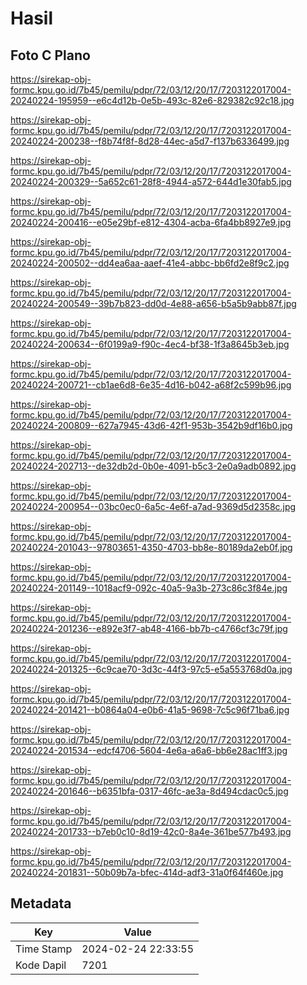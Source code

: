 # Hasil

## Foto C Plano

https://sirekap-obj-formc.kpu.go.id/7b45/pemilu/pdpr/72/03/12/20/17/7203122017004-20240224-195959--e6c4d12b-0e5b-493c-82e6-829382c92c18.jpg

https://sirekap-obj-formc.kpu.go.id/7b45/pemilu/pdpr/72/03/12/20/17/7203122017004-20240224-200238--f8b74f8f-8d28-44ec-a5d7-f137b6336499.jpg

https://sirekap-obj-formc.kpu.go.id/7b45/pemilu/pdpr/72/03/12/20/17/7203122017004-20240224-200329--5a652c61-28f8-4944-a572-644d1e30fab5.jpg

https://sirekap-obj-formc.kpu.go.id/7b45/pemilu/pdpr/72/03/12/20/17/7203122017004-20240224-200416--e05e29bf-e812-4304-acba-6fa4bb8927e9.jpg

https://sirekap-obj-formc.kpu.go.id/7b45/pemilu/pdpr/72/03/12/20/17/7203122017004-20240224-200502--dd4ea6aa-aaef-41e4-abbc-bb6fd2e8f9c2.jpg

https://sirekap-obj-formc.kpu.go.id/7b45/pemilu/pdpr/72/03/12/20/17/7203122017004-20240224-200549--39b7b823-dd0d-4e88-a656-b5a5b9abb87f.jpg

https://sirekap-obj-formc.kpu.go.id/7b45/pemilu/pdpr/72/03/12/20/17/7203122017004-20240224-200634--6f0199a9-f90c-4ec4-bf38-1f3a8645b3eb.jpg

https://sirekap-obj-formc.kpu.go.id/7b45/pemilu/pdpr/72/03/12/20/17/7203122017004-20240224-200721--cb1ae6d8-6e35-4d16-b042-a68f2c599b96.jpg

https://sirekap-obj-formc.kpu.go.id/7b45/pemilu/pdpr/72/03/12/20/17/7203122017004-20240224-200809--627a7945-43d6-42f1-953b-3542b9df16b0.jpg

https://sirekap-obj-formc.kpu.go.id/7b45/pemilu/pdpr/72/03/12/20/17/7203122017004-20240224-202713--de32db2d-0b0e-4091-b5c3-2e0a9adb0892.jpg

https://sirekap-obj-formc.kpu.go.id/7b45/pemilu/pdpr/72/03/12/20/17/7203122017004-20240224-200954--03bc0ec0-6a5c-4e6f-a7ad-9369d5d2358c.jpg

https://sirekap-obj-formc.kpu.go.id/7b45/pemilu/pdpr/72/03/12/20/17/7203122017004-20240224-201043--97803651-4350-4703-bb8e-80189da2eb0f.jpg

https://sirekap-obj-formc.kpu.go.id/7b45/pemilu/pdpr/72/03/12/20/17/7203122017004-20240224-201149--1018acf9-092c-40a5-9a3b-273c86c3f84e.jpg

https://sirekap-obj-formc.kpu.go.id/7b45/pemilu/pdpr/72/03/12/20/17/7203122017004-20240224-201236--e892e3f7-ab48-4166-bb7b-c4766cf3c79f.jpg

https://sirekap-obj-formc.kpu.go.id/7b45/pemilu/pdpr/72/03/12/20/17/7203122017004-20240224-201325--6c9cae70-3d3c-44f3-97c5-e5a553768d0a.jpg

https://sirekap-obj-formc.kpu.go.id/7b45/pemilu/pdpr/72/03/12/20/17/7203122017004-20240224-201421--b0864a04-e0b6-41a5-9698-7c5c96f71ba6.jpg

https://sirekap-obj-formc.kpu.go.id/7b45/pemilu/pdpr/72/03/12/20/17/7203122017004-20240224-201534--edcf4706-5604-4e6a-a6a6-bb6e28ac1ff3.jpg

https://sirekap-obj-formc.kpu.go.id/7b45/pemilu/pdpr/72/03/12/20/17/7203122017004-20240224-201646--b6351bfa-0317-46fc-ae3a-8d494cdac0c5.jpg

https://sirekap-obj-formc.kpu.go.id/7b45/pemilu/pdpr/72/03/12/20/17/7203122017004-20240224-201733--b7eb0c10-8d19-42c0-8a4e-361be577b493.jpg

https://sirekap-obj-formc.kpu.go.id/7b45/pemilu/pdpr/72/03/12/20/17/7203122017004-20240224-201831--50b09b7a-bfec-414d-adf3-31a0f64f460e.jpg


## Metadata

| Key        | Value               |
| ---------- | ------------------- |
| Time Stamp | 2024-02-24 22:33:55 |
| Kode Dapil | 7201                |



